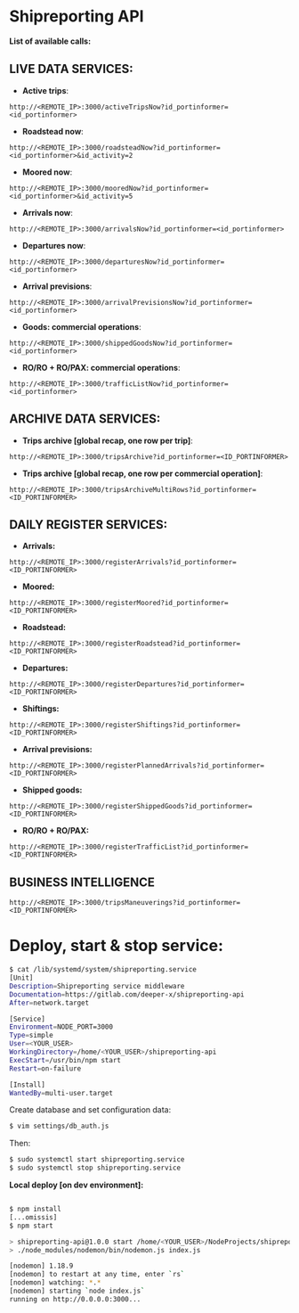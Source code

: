# Shipreporting API

__List of available calls:__

## LIVE DATA SERVICES:

- __Active trips__:
```
http://<REMOTE_IP>:3000/activeTripsNow?id_portinformer=<id_portinformer>
```

- __Roadstead now__:
```
http://<REMOTE_IP>:3000/roadsteadNow?id_portinformer=<id_portinformer>&id_activity=2
```

- __Moored now__:
```
http://<REMOTE_IP>:3000/mooredNow?id_portinformer=<id_portinformer>&id_activity=5
```

- __Arrivals now__:
```
http://<REMOTE_IP>:3000/arrivalsNow?id_portinformer=<id_portinformer>
```

- __Departures now__:
```
http://<REMOTE_IP>:3000/departuresNow?id_portinformer=<id_portinformer>
```

- __Arrival previsions__:
```
http://<REMOTE_IP>:3000/arrivalPrevisionsNow?id_portinformer=<id_portinformer>
```

- __Goods: commercial operations__:
```
http://<REMOTE_IP>:3000/shippedGoodsNow?id_portinformer=<id_portinformer>
```

- __RO/RO + RO/PAX: commercial operations__:
```
http://<REMOTE_IP>:3000/trafficListNow?id_portinformer=<id_portinformer>
```

## ARCHIVE DATA SERVICES:

- __Trips archive [global recap, one row per trip]__:
```
http://<REMOTE_IP>:3000/tripsArchive?id_portinformer=<ID_PORTINFORMER>
```
- __Trips archive [global recap, one row per commercial operation]__:
```
http://<REMOTE_IP>:3000/tripsArchiveMultiRows?id_portinformer=<ID_PORTINFORMER>
```

## DAILY REGISTER SERVICES:

- __Arrivals:__
```
http://<REMOTE_IP>:3000/registerArrivals?id_portinformer=<ID_PORTINFORMER>
```

- __Moored:__
```
http://<REMOTE_IP>:3000/registerMoored?id_portinformer=<ID_PORTINFORMER>
```

- __Roadstead:__
```
http://<REMOTE_IP>:3000/registerRoadstead?id_portinformer=<ID_PORTINFORMER>
```

- __Departures:__
```
http://<REMOTE_IP>:3000/registerDepartures?id_portinformer=<ID_PORTINFORMER>
```

- __Shiftings:__
```
http://<REMOTE_IP>:3000/registerShiftings?id_portinformer=<ID_PORTINFORMER>
```

- __Arrival previsions:__
```
http://<REMOTE_IP>:3000/registerPlannedArrivals?id_portinformer=<ID_PORTINFORMER>
```

- __Shipped goods:__
```
http://<REMOTE_IP>:3000/registerShippedGoods?id_portinformer=<ID_PORTINFORMER>
```

- __RO/RO + RO/PAX:__
```
http://<REMOTE_IP>:3000/registerTrafficList?id_portinformer=<ID_PORTINFORMER>
```

## BUSINESS INTELLIGENCE ##
```
http://<REMOTE_IP>:3000/tripsManeuverings?id_portinformer=<ID_PORTINFORMER>
```


# __Deploy, start & stop service:__

```bash
$ cat /lib/systemd/system/shipreporting.service 
[Unit]
Description=Shipreporting service middleware
Documentation=https://gitlab.com/deeper-x/shipreporting-api
After=network.target

[Service]
Environment=NODE_PORT=3000
Type=simple
User=<YOUR_USER>
WorkingDirectory=/home/<YOUR_USER>/shipreporting-api
ExecStart=/usr/bin/npm start
Restart=on-failure

[Install]
WantedBy=multi-user.target
```
Create database and set configuration data:
```bash
$ vim settings/db_auth.js 
```

Then:
```bash
$ sudo systemctl start shipreporting.service
$ sudo systemctl stop shipreporting.service
```

__Local deploy [on dev environment]:__
```bash

$ npm install
[...omissis]
$ npm start

> shipreporting-api@1.0.0 start /home/<YOUR_USER>/NodeProjects/shipreporting-api
> ./node_modules/nodemon/bin/nodemon.js index.js

[nodemon] 1.18.9
[nodemon] to restart at any time, enter `rs`
[nodemon] watching: *.*
[nodemon] starting `node index.js`
running on http://0.0.0.0:3000...
```

